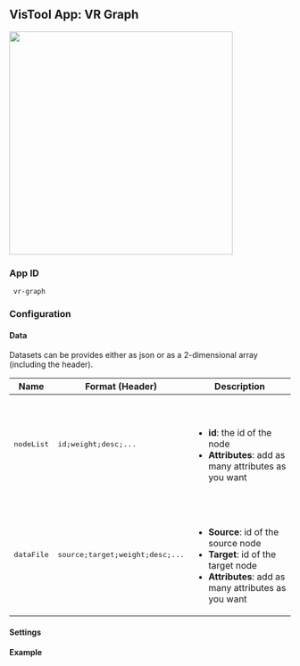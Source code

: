 ## VisTool App: VR Graph

<img src="https://vis.csh.ac.at/vistool/visualizations/vr-graph/vrnets.png" height="400">

### App ID

   ```
    vr-graph
   ```

### Configuration

#### Data

Datasets can be provides either as json or as a 2-dimensional array (including the header).

Name | Format (Header) | Description
---- | ------ | -----------
    <pre>nodeList</pre> | <pre>id;weight;desc;...</pre> | <br><br><ul><li><b>id</b>: the id of the node<li><b>Attributes</b>: add as many attributes as you want</li></ul>
    <pre>dataFile</pre> | <pre>source;target;weight;desc;...</pre> | <br><br><ul><li><b>Source</b>: id of the source node<li><b>Target</b>: id of the target node<li><b>Attributes</b>: add as many attributes as you want</li></ul>

#### Settings

#### Example